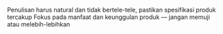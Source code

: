 Penulisan harus natural dan tidak bertele-tele, pastikan spesifikasi produk tercakup
Fokus pada manfaat dan keunggulan produk — jangan memuji atau melebih-lebihkan